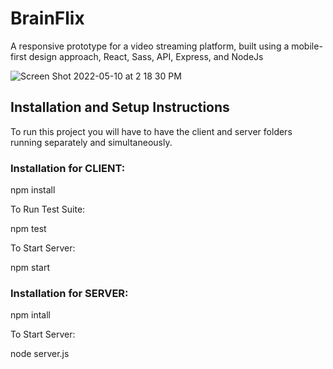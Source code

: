 # BrainFlix

A responsive prototype for a video streaming platform, built using a mobile-first design approach, React, Sass, API, Express, and NodeJs


![Screen Shot 2022-05-10 at 2 18 30 PM](https://user-images.githubusercontent.com/62725303/167696094-161d0678-9c62-4444-befb-03dfcace02c4.png)

## Installation and Setup Instructions
To run this project you will have to have the client and server folders running separately and simultaneously.


### Installation for CLIENT:

npm install

To Run Test Suite:

npm test

To Start Server:

npm start

### Installation for SERVER:

npm intall

To Start Server:

node server.js

